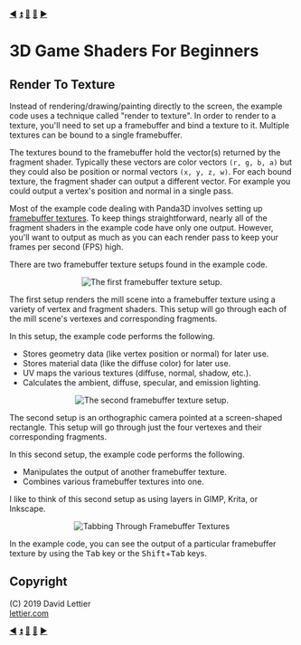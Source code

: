[:arrow_backward:](glsl.md)
[:arrow_double_up:](../README.md)
[:arrow_up_small:](#)
[:arrow_down_small:](#copyright)
[:arrow_forward:](texturing.md)

# 3D Game Shaders For Beginners

## Render To Texture

Instead of rendering/drawing/painting directly to the screen, the example code uses a technique called "render to texture".
In order to render to a texture, you'll need to set up a framebuffer and bind a texture to it.
Multiple textures can be bound to a single framebuffer.

The textures bound to the framebuffer hold the vector(s) returned by the fragment shader.
Typically these vectors are color vectors `(r, g, b, a)` but they could also be position or normal vectors `(x, y, z, w)`.
For each bound texture, the fragment shader can output a different vector.
For example you could output a vertex's position and normal in a single pass.

Most of the example code dealing with Panda3D involves setting up
[framebuffer textures](https://www.panda3d.org/manual/?title=Render-to-Texture_and_Image_Postprocessing).
To keep things straightforward, nearly all of the fragment shaders in the example code have only one output.
However, you'll want to output as much as you can each render pass to keep your frames per second (FPS) high.

There are two framebuffer texture setups found in the example code.

<p align="center">
<img src="https://i.imgur.com/t3iLKhx.gif" alt="The first framebuffer texture setup." title="The first framebuffer texture setup.">
</p>

The first setup renders the mill scene into a framebuffer texture using a variety of vertex and fragment shaders.
This setup will go through each of the mill scene's vertexes and corresponding fragments.

In this setup, the example code performs the following.

- Stores geometry data (like vertex position or normal) for later use.
- Stores material data (like the diffuse color) for later use.
- UV maps the various textures (diffuse, normal, shadow, etc.).
- Calculates the ambient, diffuse, specular, and emission lighting.

<p align="center">
<img src="https://i.imgur.com/o8H6cTy.png" alt="The second framebuffer texture setup." title="The second framebuffer texture setup.">
</p>

The second setup is an orthographic camera pointed at a screen-shaped rectangle.
This setup will go through just the four vertexes and their corresponding fragments.

In this second setup, the example code performs the following.

- Manipulates the output of another framebuffer texture.
- Combines various framebuffer textures into one.

I like to think of this second setup as using layers in GIMP, Krita, or Inkscape.

<p align="center">
<img src="https://i.imgur.com/L6Hwuxa.gif" alt="Tabbing Through Framebuffer Textures" title="Tabbing Through Framebuffer Textures">
</p>

In the example code, you can see the output of a particular framebuffer texture
by using the <kbd>Tab</kbd> key or the <kbd>Shift</kbd>+<kbd>Tab</kbd> keys.

## Copyright

(C) 2019 David Lettier
<br>
[lettier.com](https://www.lettier.com)

[:arrow_backward:](glsl.md)
[:arrow_double_up:](../README.md)
[:arrow_up_small:](#)
[:arrow_down_small:](#copyright)
[:arrow_forward:](texturing.md)
